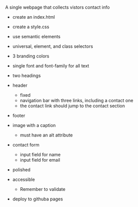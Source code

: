 A single webpage that collects vistors contact info

- create an index.html
- create a style.css

- use semantic elements
- universal, element, and class selectors
- 3 branding colors
- single font and font-family for all text
- two headings

- header
  - fixed
  - navigation bar with three links, including a contact one
  - the contact link should jump to the contact section
- footer
- image with a caption
  - must have an alt attribute
- contact form
  - input field for name
  - input field for email
- polished
- accessible
  - Remember to validate

- deploy to githuba pages

